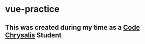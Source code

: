 # vue-practice
## This was created during my time as a [Code Chrysalis](https://codechrysalis.io) Student